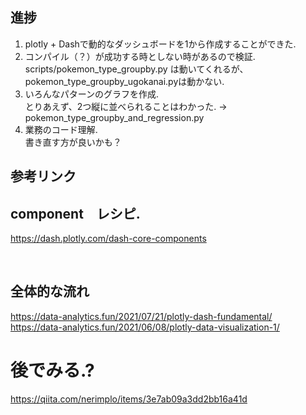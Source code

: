 ## 進捗

1. plotly + Dashで動的なダッシュボードを1から作成することができた.
2. コンパイル（？）が成功する時としない時があるので検証. <br>
    scripts/pokemon_type_groupby.py は動いてくれるが、pokemon_type_groupby_ugokanai.pyは動かない.<br>
3. いろんなパターンのグラフを作成.<br>
    とりあえず、2つ縦に並べられることはわかった. -> pokemon_type_groupby_and_regression.py<br>
4. 業務のコード理解. <br>
    書き直す方が良いかも？


## 参考リンク

## component　レシピ. 
https://dash.plotly.com/dash-core-components


<br>

## 全体的な流れ
https://data-analytics.fun/2021/07/21/plotly-dash-fundamental/
https://data-analytics.fun/2021/06/08/plotly-data-visualization-1/


# 後でみる.?
https://qiita.com/nerimplo/items/3e7ab09a3dd2bb16a41d